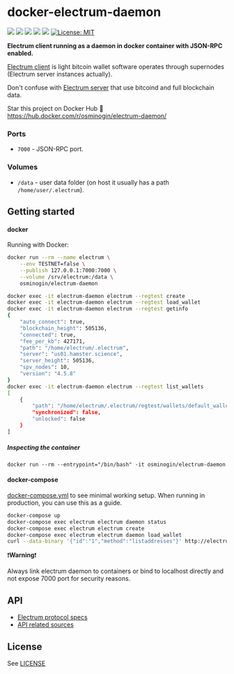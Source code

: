 # docker-electrum-daemon

 [![](https://images.microbadger.com/badges/version/osminogin/electrum-daemon.svg)](https://microbadger.com/images/osminogin/electrum-daemon) [![](https://img.shields.io/docker/build/osminogin/electrum-daemon.svg)](https://hub.docker.com/r/osminogin/electrum-daemon/builds/) [![](https://images.microbadger.com/badges/commit/osminogin/electrum-daemon.svg)](https://microbadger.com/images/osminogin/electrum-daemon) [![](https://img.shields.io/docker/stars/osminogin/electrum-daemon.svg)](https://hub.docker.com/r/osminogin/electrum-daemon) [![](https://images.microbadger.com/badges/image/osminogin/electrum-daemon.svg)](https://microbadger.com/images/osminogin/electrum-daemon) [![License: MIT](https://img.shields.io/badge/License-MIT-black.svg)](https://opensource.org/licenses/MIT)


**Electrum client running as a daemon in docker container with JSON-RPC enabled.**

[Electrum client](https://electrum.org/) is light bitcoin wallet software operates through supernodes (Electrum server instances actually).

Don't confuse with [Electrum server](https://github.com/spesmilo/electrum-server) that use bitcoind and full blockchain data.

Star this project on Docker Hub :star2: https://hub.docker.com/r/osminogin/electrum-daemon/

### Ports

* `7000` - JSON-RPC port.

### Volumes

* `/data` - user data folder (on host it usually has a path ``/home/user/.electrum``).


## Getting started

#### docker

Running with Docker:

```bash
docker run --rm --name electrum \
    --env TESTNET=false \
    --publish 127.0.0.1:7000:7000 \
    --volume /srv/electrum:/data \
    osminogin/electrum-daemon
```
```bash
docker exec -it electrum-daemon electrum --regtest create
docker exec -it electrum-daemon electrum --regtest load_wallet
docker exec -it electrum-daemon electrum --regtest getinfo
{
    "auto_connect": true,
    "blockchain_height": 505136,
    "connected": true,
    "fee_per_kb": 427171,
    "path": "/home/electrum/.electrum",
    "server": "us01.hamster.science",
    "server_height": 505136,
    "spv_nodes": 10,
    "version": "4.5.8"
}
docker exec -it electrum-daemon electrum --regtest list_wallets
[
    {
        "path": "/home/electrum/.electrum/regtest/wallets/default_wallet",
        "synchronized": false,
        "unlocked": false
    }
]
```

##### Inspecting the container
```
docker run --rm --entrypoint="/bin/bash" -it osminogin/electrum-daemon
```


#### docker-compose

[docker-compose.yml](https://github.com/osminogin/docker-electrum-daemon/blob/master/docker-compose.yml) to see minimal working setup. When running in production, you can use this as a guide.

```bash
docker-compose up
docker-compose exec electrum electrum daemon status
docker-compose exec electrum electrum create
docker-compose exec electrum electrum daemon load_wallet
curl --data-binary '{"id":"1","method":"listaddresses"}' http://electrum:electrumz@localhost:7000
```

:exclamation:**Warning**:exclamation:

Always link electrum daemon to containers or bind to localhost directly and not expose 7000 port for security reasons.

## API

* [Electrum protocol specs](http://docs.electrum.org/en/latest/protocol.html)
* [API related sources](https://github.com/spesmilo/electrum/blob/master/lib/commands.py)

## License

See [LICENSE](https://github.com/osminogin/docker-electrum-daemon/blob/master/LICENSE)


